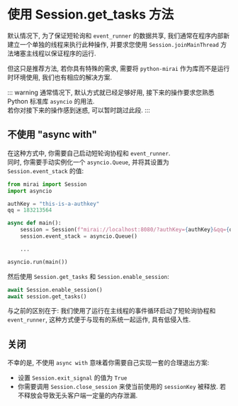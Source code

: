 # 使用 Session.get_tasks 方法

默认情况下, 为了保证短轮询和 `event_runner` 的数据共享,
我们通常在程序内部新建立一个单独的线程来执行此种操作,
并要求您使用 `Session.joinMainThread` 方法堵塞主线程以保证程序的运行.

但这只是推荐方法, 若你具有特殊的需求,
需要将 `python-mirai` 作为库而不是运行时环境使用,
我们也有相应的解决方案.

::: warning
通常情况下, 默认方式就已经足够好用,
接下来的操作要求您熟悉 Python 标准库 `asyncio` 的用法.  
若你对接下来的操作感到迷惑, 可以暂时跳过此段.
:::

## 不使用 "async with"
在这种方式中, 你需要自己启动短轮询协程和 `event_runner`.  
同时, 你需要手动实例化一个 `asyncio.Queue`, 并将其设置为 `Session.event_stack` 的值:

``` python
from mirai import Session
import asyncio

authKey = "this-is-a-authkey"
qq = 183213564

async def main():
    session = Session(f"mirai://localhost:8080/?authKey={authKey}&qq={qq}")
    session.event_stack = asyncio.Queue()

    ...

asyncio.run(main())
```

然后使用 `Session.get_tasks` 和 `Session.enable_session`:

``` python
await Session.enable_session()
await session.get_tasks()
```

与之前的区别在于: 我们使用了运行在主线程的事件循环启动了短轮询协程和 `event_runner`,
这种方式便于与现有的系统一起运作, 具有低侵入性.  

## 关闭
不幸的是, 不使用 `async with` 意味着你需要自己实现一套的合理退出方案:
 - 设置 `Session.exit_signal` 的值为 `True`
 - 你需要调用 `Session.close_session` 来使当前使用的 `sessionKey` 被释放. 若不释放会导致无头客户端一定量的内存泄漏.